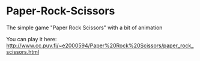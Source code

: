 # Paper-Rock-Scissors
The simple game "Paper Rock Scissors" with a bit of animation

You can play it here:
http://www.cc.puv.fi/~e2000594/Paper%20Rock%20Scissors/paper_rock_scissors.html
